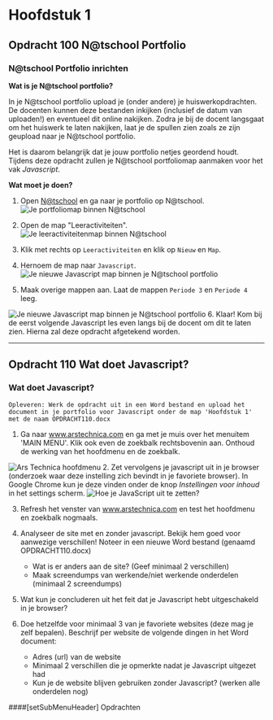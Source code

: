﻿# Hoofdstuk 1

## Opdracht 100 N@tschool Portfolio

### N@tschool Portfolio inrichten

**Wat is je N@tschool portfolio?**

In je N@tschool portfolio upload je (onder andere) je huiswerkopdrachten. 
De docenten kunnen deze bestanden inkijken (inclusief de datum van uploaden!) en eventueel dit online nakijken. Zodra je bij de docent langsgaat om het huiswerk te laten nakijken, laat je de spullen zien zoals ze zijn geupload naar je N@tschool portfolio.

Het is daarom belangrijk dat je jouw portfolio netjes geordend houdt. Tijdens deze opdracht zullen je N@tschool portfoliomap aanmaken voor het vak *Javascript*.

**Wat moet je doen?**

1. Open <a href="https://elo.kw1c.nl" target="_blank">N@tschool</a> en ga naar je portfolio op N@tschool.
![Je portfoliomap binnen N@tschool](https://raw.githubusercontent.com/ictacademiekw1c/opdrachten-repository/master/javascript/p1/productie/afbeeldingen/Opdracht100-1.png)

2. Open de map "Leeractiviteiten".
![Je leeractiviteitenmap binnen N@tschool](https://raw.githubusercontent.com/ictacademiekw1c/opdrachten-repository/master/javascript/p1/productie/afbeeldingen/Opdracht100-2.png)

3. Klik met rechts op ``Leeractiviteiten`` en klik op ``Nieuw`` en ``Map``.

4. Hernoem de map naar ``Javascript``.
![Je nieuwe Javascript map binnen je N@tschool portfolio](https://raw.githubusercontent.com/ictacademiekw1c/opdrachten-repository/master/javascript/p1/productie/afbeeldingen/Opdracht100-3.png)

5. Maak overige mappen aan. Laat de mappen ``Periode 3`` en ``Periode 4`` leeg.

![Je nieuwe Javascript map binnen je N@tschool portfolio](https://raw.githubusercontent.com/ictacademiekw1c/opdrachten-repository/master/javascript/p1/productie/afbeeldingen/Opdracht100-4.png)
6. Klaar! Kom bij de eerst volgende Javascript les even langs bij de docent om dit te laten zien. Hierna zal deze opdracht afgetekend worden.

---

## Opdracht 110 Wat doet Javascript?

### Wat doet Javascript?

``Opleveren: Werk de opdracht uit in een Word bestand en upload het document in je portfolio voor Javascript onder de map 'Hoofdstuk 1' met de naam OPDRACHT110.docx``

1. Ga naar <a href="http://www.arstechnica.com" target="_blank">www.arstechnica.com</a> en ga met je muis over het menuitem 'MAIN MENU'. Klik ook even de zoekbalk rechtsbovenin aan. Onthoud de werking van het hoofdmenu en de zoekbalk.

![Ars Technica hoofdmenu](https://raw.githubusercontent.com/ictacademiekw1c/opdrachten-repository/master/javascript/p1/productie/afbeeldingen/opdracht100.png "Ars Technica hoofdmenu")
2. Zet vervolgens je javascript uit in je browser (onderzoek waar deze instelling zich bevindt in je favoriete browser). In Google Chrome kun je deze vinden onder de knop *Instellingen voor inhoud* in het settings scherm.
![Hoe je JavaScript uit te zetten?](https://raw.githubusercontent.com/ictacademiekw1c/opdrachten-repository/master/javascript/p1/productie/afbeeldingen/opdracht100_2.png "Hoe je JavaScript uit te zetten?") 

3. Refresh het venster van www.arstechnica.com en test het hoofdmenu en zoekbalk nogmaals.

4. Analyseer de site met en zonder javascript. Bekijk hem goed voor aanwezige verschillen!
Noteer in een nieuwe Word bestand (genaamd OPDRACHT110.docx)
	* Wat is er anders aan de site? (Geef minimaal 2 verschillen)
	* Maak screendumps van werkende/niet werkende onderdelen (minimaal 2 screendumps)

5. Wat kun je concluderen uit het feit dat je Javascript hebt uitgeschakeld in je browser?

6. Doe hetzelfde voor minimaal 3 van je favoriete websites (deze mag je zelf bepalen).
Beschrijf per website de volgende dingen in het Word document:
	* Adres (url) van de website
	* Minimaal 2 verschillen die je opmerkte nadat je Javascript uitgezet had
	* Kun je de website blijven gebruiken zonder Javascript? (werken alle onderdelen nog)



####[setSubMenuHeader] Opdrachten